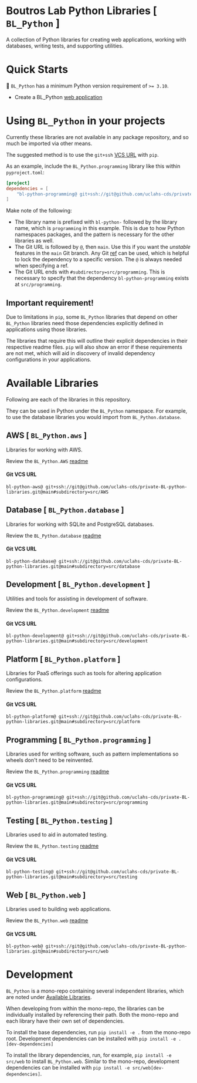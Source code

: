 # Boutros Lab Python Libraries [ `BL_Python` ]

A collection of Python libraries for creating web applications, working with databases, writing tests, and supporting utilities.

# Quick Starts

**🚩** `BL_Python` has a minimum Python version requirement of `>= 3.10`.

*  Create a BL_Python [web application](src/web/README.md)

# Using `BL_Python` in your projects

Currently these libraries are not available in any package repository, and so much be imported via other means.

The suggested method is to use the `git+ssh` [VCS URL](https://pip.pypa.io/en/stable/topics/vcs-support/) with `pip`.

As an example, include the `BL_Python.programming` library like this within `pyproject.toml`:

```toml
[project]
dependencies = [
    "bl-python-programming@ git+ssh://git@github.com/uclahs-cds/private-BL-python-libraries.git@main#subdirectory=src/programming"
]
```

Make note of the following:
* The library name is prefixed with `bl-python-` followed by the library name, which is `programming` in this example. This is due to how Python namespaces packages, and the pattern is necessary for the other libraries as well.
* The Git URL is followed by `@`, then `main`. Use this if you want the _unstable_ features in the `main` Git branch. Any Git [ref](https://git-scm.com/book/en/v2/Git-Internals-Git-References) can be used, which is helpful to lock the dependency to a specific version. The `@` is always needed when specifying a ref.
* The Git URL ends with `#subdirectory=src/programming`. This is necessary to specify that the dependency `bl-python-programming` exists at `src/programming`.

## Important requirement!

Due to limitations in `pip`, some `BL_Python` libraries that depend on other `BL_Python` libraries need those dependencies explicitly defined in applications using those libraries.

The libraries that require this will outline their explicit dependencies in their respective readme files. `pip` will also show an error if these requirements are not met, which will aid in discovery of invalid dependency configurations in your applications.

# Available Libraries

Following are each of the libraries in this repository.

They can be used in Python under the `BL_Python` namespace. For example, to use the database libraries you would import from `BL_Python.database`.

## AWS [ `BL_Python.aws` ]
Libraries for working with AWS.

Review the `BL_Python.AWS` [readme](src/AWS/README.md)

#### Git VCS URL
`bl-python-aws@ git+ssh://git@github.com/uclahs-cds/private-BL-python-libraries.git@main#subdirectory=src/AWS`

## Database [ `BL_Python.database` ]
Libraries for working with SQLite and PostgreSQL databases.

Review the `BL_Python.database` [readme](src/database/README.md)

#### Git VCS URL
`bl-python-database@ git+ssh://git@github.com/uclahs-cds/private-BL-python-libraries.git@main#subdirectory=src/database`

## Development [ `BL_Python.development` ]
Utilities and tools for assisting in development of software.

Review the `BL_Python.development` [readme](src/development/README.md)

#### Git VCS URL
`bl-python-development@ git+ssh://git@github.com/uclahs-cds/private-BL-python-libraries.git@main#subdirectory=src/development`

## Platform [ `BL_Python.platform` ]
Libraries for PaaS offerings such as tools for altering application configurations.

Review the `BL_Python.platform` [readme](src/platform/README.md)

#### Git VCS URL
`bl-python-platform@ git+ssh://git@github.com/uclahs-cds/private-BL-python-libraries.git@main#subdirectory=src/platform`

## Programming [ `BL_Python.programming` ]
Libraries used for writing software, such as pattern implementations so wheels don't need to be reinvented.

Review the `BL_Python.programming` [readme](src/programming/README.md)

#### Git VCS URL
`bl-python-programming@ git+ssh://git@github.com/uclahs-cds/private-BL-python-libraries.git@main#subdirectory=src/programming`

## Testing [ `BL_Python.testing` ]
Libraries used to aid in automated testing.

Review the `BL_Python.testing` [readme](src/testing/README.md)

#### Git VCS URL
`bl-python-testing@ git+ssh://git@github.com/uclahs-cds/private-BL-python-libraries.git@main#subdirectory=src/testing`

## Web [ `BL_Python.web` ]
Libraries used to building web applications.

Review the `BL_Python.web` [readme](src/web/README.md)

#### Git VCS URL
`bl-python-web@ git+ssh://git@github.com/uclahs-cds/private-BL-python-libraries.git@main#subdirectory=src/web`

# Development

`BL_Python` is a mono-repo containing several independent libraries, which are noted under [Available Libraries](#available-libraries).

When developing from within the mono-repo, the libraries can be individually installed by referencing their path. Both the mono-repo and each library have their own set of dependencies.

To install the base dependencies, run `pip install -e .` from the mono-repo root. Development dependencies can be installed with `pip install -e .[dev-dependencies]`

To install the library dependencies, run, for example, `pip install -e src/web` to install `BL_Python.web`. Similar to the mono-repo, development dependencies can be installed with `pip install -e src/web[dev-dependencies]`.